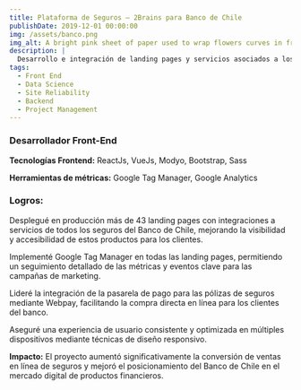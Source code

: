 ```yaml
---
title: Plataforma de Seguros – 2Brains para Banco de Chile
publishDate: 2019-12-01 00:00:00
img: /assets/banco.png
img_alt: A bright pink sheet of paper used to wrap flowers curves in front of rich blue background
description: |
  Desarrollo e integración de landing pages y servicios asociados a los productos de seguros ofrecidos por el Banco de Chile.
tags:
  - Front End
  - Data Science
  - Site Reliability
  - Backend
  - Project Management
---
```


### Desarrollador Front-End

**Tecnologías Frontend:** ReactJs, VueJs, Modyo, Bootstrap, Sass

**Herramientas de métricas:** Google Tag Manager, Google Analytics

### Logros:

Desplegué en producción más de 43 landing pages con integraciones a servicios de todos los seguros del Banco de Chile, mejorando la visibilidad y accesibilidad de estos productos para los clientes.

Implementé Google Tag Manager en todas las landing pages, permitiendo un seguimiento detallado de las métricas y eventos clave para las campañas de marketing.

Lideré la integración de la pasarela de pago para las pólizas de seguros mediante Webpay, facilitando la compra directa en línea para los clientes del banco.

Aseguré una experiencia de usuario consistente y optimizada en múltiples dispositivos mediante técnicas de diseño responsivo.

**Impacto:** El proyecto aumentó significativamente la conversión de ventas en línea de seguros y mejoró el posicionamiento del Banco de Chile en el mercado digital de productos financieros.
